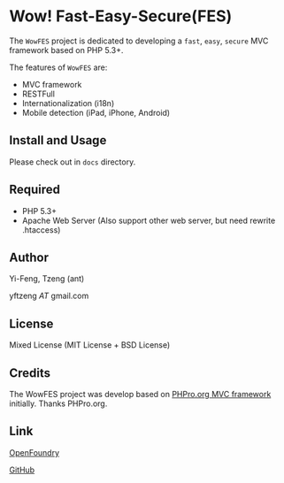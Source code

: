 # Wow! Fast-Easy-Secure(FES)

The `WowFES` project is dedicated to developing a `fast`, `easy`, `secure` MVC framework based on PHP 5.3+.

The features of `WowFES` are:

- MVC framework
- RESTFull
- Internationalization (i18n)
- Mobile detection (iPad, iPhone, Android)


## Install and Usage

Please check out in `docs` directory.


## Required

- PHP 5.3+
- Apache Web Server (Also support other web server, but need rewrite .htaccess)


## Author

Yi-Feng, Tzeng (ant)

yftzeng _AT_ gmail.com


## License

Mixed License (MIT License + BSD License)

## Credits

The WowFES project was develop based on [PHPro.org MVC framework](http://www.phpro.org/tutorials/Model-View-Controller-MVC.html) initially. Thanks PHPro.org.

## Link

 [OpenFoundry](http://www.openfoundry.org/of/projects/1828/)

 [GitHub](https://yftzeng@github.com/yftzeng/WowFES.git)

